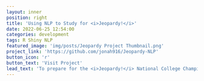 ```yaml
---
layout: inner
position: right
title: 'Using NLP to Study for <i>Jeopardy!</i>'
date: 2022-06-25 12:54:00
categories: development
tags: R Shiny NLP
featured_image: 'img/posts/Jeopardy Project Thumbnail.png'
project_link: 'https://github.com/jonah916/Jeopardy-NLP'
button_icon: 'r'
button_text: 'Visit Project'
lead_text: 'To prepare for the <i>Jeopardy!</i> National College Championship, I wrote a script that makes word clouds for common trivia topics and makes them compatible with the popular flashcard software Anki.'
---
```

